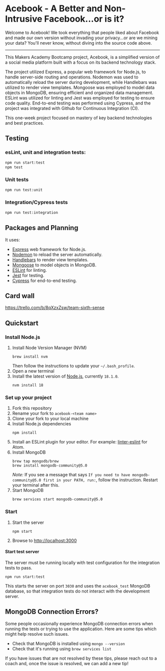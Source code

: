 # Acebook - A Better and Non-Intrusive Facebook...or is it?

Welcome to Acebook! We took everything that people liked about Facebook and made our own version without invading your privacy...or are we mining your data? You'll never know, without diving into the source code above.

---

This Makers Academy Bootcamp project, Acebook, is a simplified version of a social media platform built with a focus on its backend technology stack. 

The project utilized Express, a popular web framework for Node.js, to handle server-side routing and operations. Nodemon was used to automatically reload the server during development, while Handlebars was utilized to render view templates. Mongoose was employed to model data objects in MongoDB, ensuring efficient and organized data management. ESLint was utilized for linting and Jest was employed for testing to ensure code quality. End-to-end testing was performed using Cypress, and the project was integrated with Github for Continuous Integration (CI). 

This one-week project focused on mastery of key backend technologies and best practices.

## Testing
### esLint, unit and integration tests:
``` bash
npm run start:test
npm test
```

### Unit tests
``` bash
npm run test:unit
```

### Integration/Cypress tests

``` bash
npm run test:integration
```

## Packages and Planning

It uses:

- [Express](https://expressjs.com/) web framework for Node.js.
- [Nodemon](https://nodemon.io/) to reload the server automatically.
- [Handlebars](https://handlebarsjs.com/) to render view templates.
- [Mongoose](https://mongoosejs.com) to model objects in MongoDB.
- [ESLint](https://eslint.org) for linting.
- [Jest](https://jestjs.io/) for testing.
- [Cypress](https://www.cypress.io/) for end-to-end testing.

## Card wall

https://trello.com/b/8qXzxZsw/team-sixth-sense

## Quickstart

### Install Node.js

1. Install Node Version Manager (NVM)
   ```
   brew install nvm
   ```
   Then follow the instructions to update your `~/.bash_profile`.
2. Open a new terminal
3. Install the latest version of [Node.js](https://nodejs.org/en/), currently `18.1.0`.
   ```
   nvm install 18
   ```

### Set up your project

1. Fork this repository
2. Rename your fork to `acebook-<team name>`
3. Clone your fork to your local machine
4. Install Node.js dependencies
   ```
   npm install
   ```
5. Install an ESLint plugin for your editor. For example: [linter-eslint](https://github.com/AtomLinter/linter-eslint) for Atom.
6. Install MongoDB
   ```
   brew tap mongodb/brew
   brew install mongodb-community@5.0
   ```
   *Note:* If you see a message that says `If you need to have mongodb-community@5.0 first in your PATH, run:`, follow the instruction. Restart your terminal after this.
7. Start MongoDB
   ```
   brew services start mongodb-community@5.0
   ```

### Start

1. Start the server
   ``` 
   npm start
   ```
2. Browse to [http://localhost:3000](http://localhost:3000)

#### Start test server

The server must be running locally with test configuration for the
integration tests to pass.

```
npm run start:test
```

This starts the server on port `3030` and uses the `acebook_test` MongoDB database,
so that integration tests do not interact with the development server.

## MongoDB Connection Errors?

Some people occasionally experience MongoDB connection errors when running the tests or trying to use the application. Here are some tips which might help resolve such issues.

- Check that MongoDB is installed using `mongo --version`
- Check that it's running using `brew services list`

If you have issues that are not resolved by these tips, please reach out to a coach and, once the issue is resolved, we can add a new tip!
